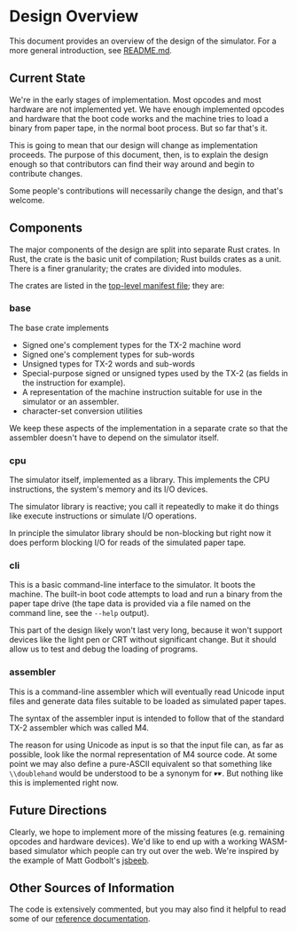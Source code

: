 # Design Overview

This document provides an overview of the design of the simulator.
For a more general introduction, see [README.md](README.md).

## Current State

We're in the early stages of implementation.  Most opcodes and most
hardware are not implemented yet.  We have enough implemented opcodes
and hardware that the boot code works and the machine tries to load a
binary from paper tape, in the normal boot process.  But so far that's
it.

This is going to mean that our design will change as implementation
proceeds.  The purpose of this document, then, is to explain the
design enough so that contributors can find their way around and begin
to contribute changes.

Some people's contributions will necessarily change the design, and
that's welcome.

## Components

The major components of the design are split into separate Rust
crates.  In Rust, the crate is the basic unit of compilation; Rust
builds crates as a unit.  There is a finer granularity; the crates are
divided into modules.

The crates are listed in the [top-level manifest file](Cargo.toml);
they are:

### base

The base crate implements

* Signed one's complement types for the TX-2 machine word
* Signed one's complement types for sub-words
* Unsigned types for TX-2 words and sub-words
* Special-purpose signed or unsigned types used by the TX-2 (as fields
  in the instruction for example).
* A representation of the machine instruction suitable for use in the
  simulator or an assembler.
* character-set conversion utilities

We keep these aspects of the implementation in a separate crate so
that the assembler doesn't have to depend on the simulator itself.

### cpu

The simulator itself, implemented as a library.  This implements the
CPU instructions, the system's memory and its I/O devices.

The simulator library is reactive; you call it repeatedly to make it
do things like execute instructions or simulate I/O operations.

In principle the simulator library should be non-blocking but right
now it does perform blocking I/O for reads of the simulated paper
tape.

### cli

This is a basic command-line interface to the simulator.  It boots the
machine.  The built-in boot code attempts to load and run a binary
from the paper tape drive (the tape data is provided via a file named
on the command line, see the `--help` output).

This part of the design likely won't last very long, because it won't
support devices like the light pen or CRT without significant change.
But it should allow us to test and debug the loading of programs.

### assembler

This is a command-line assembler which will eventually read Unicode
input files and generate data files suitable to be loaded as simulated
paper tapes.

The syntax of the assembler input is intended to follow that of the
standard TX-2 assembler which was called M4.

The reason for using Unicode as input is so that the input file can,
as far as possible, look like the normal representation of M4 source
code.  At some point we may also define a pure-ASCII equivalent so
that something like `\\doublehand` would be understood to be a synonym
for `☛☛`.  But nothing like this is implemented right now.

## Future Directions

Clearly, we hope to implement more of the missing features
(e.g. remaining opcodes and hardware devices).  We'd like to end up
with a working WASM-based simulator which people can try out over the
web.  We're inspired by the example of
Matt Godbolt's [jsbeeb](https://bbc.godbolt.org/).

## Other Sources of Information

The code is extensively commented, but you may also find it helpful to
read some of our [reference
documentation](https://tx-2.github.io/documentation.html).
